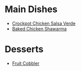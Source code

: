 # Main Dishes

- [Crockpot Chicken Salsa Verde](crockpot_chicken_salsa_verde)
- [Baked Chicken Shawarma](baked_chicken_shawarma)

# Desserts

- [Fruit Cobbler](fruit_cobbler)
